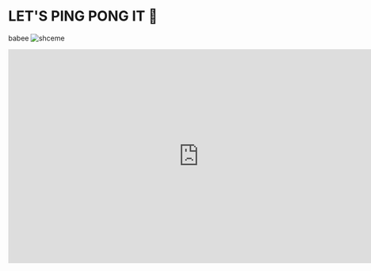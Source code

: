 # LET'S PING PONG IT 🏓
babee
![shceme](https://github.com/kslik9/ft_transcendence/assets/115497057/1b165fc0-aff2-42e5-b24c-b26c7d7d5656)

<iframe width="768" height="432" src="https://miro.com/app/live-embed/uXjVNAik3Z8=/?moveToViewport=-6036,-7622,18878,10066&embedId=851469185866" frameborder="0" scrolling="no" allow="fullscreen; clipboard-read; clipboard-write" allowfullscreen></iframe>
